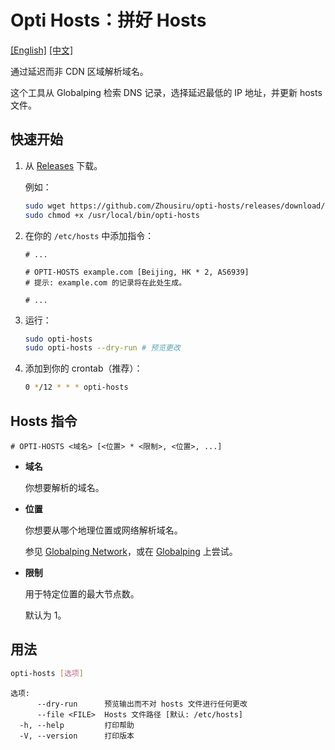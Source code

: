 # Opti Hosts：拼好 Hosts

[[English]](./README.md) [[中文]](./README.zh-CN.md)

通过延迟而非 CDN 区域解析域名。

这个工具从 Globalping 检索 DNS 记录，选择延迟最低的 IP 地址，并更新 hosts 文件。

## 快速开始

1.  从 [Releases](https://github.com/Zhousiru/opti-hosts/releases/latest) 下载。

    例如：

    ```bash
    sudo wget https://github.com/Zhousiru/opti-hosts/releases/download/latest/opti-hosts-x86_64-unknown-linux-gnu -O /usr/local/bin/opti-hosts
    sudo chmod +x /usr/local/bin/opti-hosts
    ```

2.  在你的 `/etc/hosts` 中添加指令：

    ```plaintext
    # ...

    # OPTI-HOSTS example.com [Beijing, HK * 2, AS6939]
    # 提示: example.com 的记录将在此处生成。

    # ...
    ```

3.  运行：

    ```bash
    sudo opti-hosts
    sudo opti-hosts --dry-run # 预览更改
    ```

4.  添加到你的 crontab（推荐）：

    ```bash
    0 */12 * * * opti-hosts
    ```

## Hosts 指令

```
# OPTI-HOSTS <域名> [<位置> * <限制>, <位置>, ...]
```

- **域名**

  你想要解析的域名。

- **位置**

  你想要从哪个地理位置或网络解析域名。

  参见 [Globalping Network](https://globalping.io/network)，或在 [Globalping](https://globalping.io/) 上尝试。

- **限制**

  用于特定位置的最大节点数。

  默认为 1。

## 用法

```bash
opti-hosts [选项]
```

```plaintext
选项:
      --dry-run      预览输出而不对 hosts 文件进行任何更改
      --file <FILE>  Hosts 文件路径 [默认: /etc/hosts]
  -h, --help         打印帮助
  -V, --version      打印版本
```
